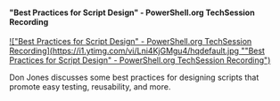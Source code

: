 ﻿#### "Best Practices for Script Design" - PowerShell.org TechSession Recording

[!["Best Practices for Script Design" - PowerShell.org TechSession Recording](https://i1.ytimg.com/vi/Lni4KjGMgu4/hqdefault.jpg ""Best Practices for Script Design" - PowerShell.org TechSession Recording")](https://www.youtube.com/watch?v=Lni4KjGMgu4)

Don Jones discusses some best practices for designing scripts that promote easy testing, reusability, and more.


